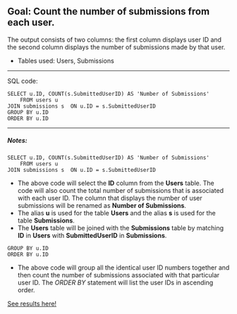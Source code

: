 

## Goal: Count the number of submissions from each user.

The output consists of two columns: the first column displays user ID and the second column displays the number of submissions made by that user.

* Tables used: Users, Submissions

---
SQL code:
```
SELECT u.ID, COUNT(s.SubmittedUserID) AS 'Number of Submissions'
    FROM users u
JOIN submissions s  ON u.ID = s.SubmittedUserID
GROUP BY u.ID
ORDER BY u.ID
```
---

##### Notes:
```
SELECT u.ID, COUNT(s.SubmittedUserID) AS 'Number of Submissions'
    FROM users u
JOIN submissions s  ON u.ID = s.SubmittedUserID
```

* The above code will select the **ID** column from the **Users** table. The code will also count the total number of submissions that is associated with each user ID. The column that displays the number of user submissions will be renamed as **Number of Submissions**.
* The alias **u** is used for the table **Users** and the alias **s** is used for the table **Submissions**.
* The **Users** table will be joined with the **Submissions** table by matching **ID** in **Users** with **SubmittedUserID** in **Submissions**.

```
GROUP BY u.ID
ORDER BY u.ID
```
* The above code will group all the identical user ID numbers together and then count the number of submissions associated with that particular user ID. The *ORDER BY* statement will list the user IDs in ascending order.

[See results here!](https://www.kaggle.com/lochleven/meta-kaggle/competition-list1/run/99042)
